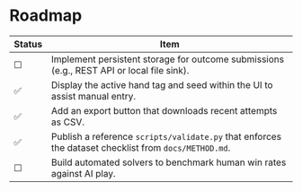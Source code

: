 # Roadmap

| Status | Item |
| --- | --- |
| ☐ | Implement persistent storage for outcome submissions (e.g., REST API or local file sink). |
| ✅ | Display the active hand tag and seed within the UI to assist manual entry. |
| ✅ | Add an export button that downloads recent attempts as CSV. |
| ✅ | Publish a reference `scripts/validate.py` that enforces the dataset checklist from `docs/METHOD.md`. |
| ☐ | Build automated solvers to benchmark human win rates against AI play. |

